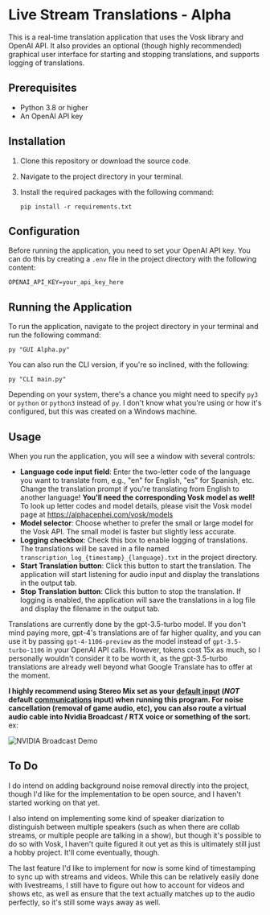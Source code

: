 # Live Stream Translations - Alpha

This is a real-time translation application that uses the Vosk library and OpenAI API. It also provides an optional (though highly recommended) graphical user interface for starting and stopping translations, and supports logging of translations.

## Prerequisites

- Python 3.8 or higher
- An OpenAI API key

## Installation

1. Clone this repository or download the source code.
2. Navigate to the project directory in your terminal.
3. Install the required packages with the following command:

    ```
    pip install -r requirements.txt
    ```

## Configuration

Before running the application, you need to set your OpenAI API key. You can do this by creating a `.env` file in the project directory with the following content:
    
    OPENAI_API_KEY=your_api_key_here
   
## Running the Application

To run the application, navigate to the project directory in your terminal and run the following command:
    
    py "GUI Alpha.py"
    
You can also run the CLI version, if you're so inclined, with the following:


    py "CLI main.py"


Depending on your system, there's a chance you might need to specify `py3` or `python` or `python3` instead of `py`. I don't know what you're using or how it's configured, but this was created on a Windows machine. 

## Usage

When you run the application, you will see a window with several controls:

- **Language code input field**: Enter the two-letter code of the language you want to translate from, e.g., "en" for English, "es" for Spanish, etc. Change the translation prompt if you're translating from English to another language!
**You'll need the corresponding Vosk model as well!** To look up letter codes and model details, please visit the Vosk model page at https://alphacephei.com/vosk/models
- **Model selector**: Choose whether to prefer the small or large model for the Vosk API. The small model is faster but slightly less accurate.
- **Logging checkbox**: Check this box to enable logging of translations. The translations will be saved in a file named `transcription_log_{timestamp}_{language}.txt` in the project directory.
- **Start Translation button**: Click this button to start the translation. The application will start listening for audio input and display the translations in the output tab.
- **Stop Translation button**: Click this button to stop the translation. If logging is enabled, the application will save the translations in a log file and display the filename in the output tab.

Translations are currently done by the gpt-3.5-turbo model. If you don't mind paying more, gpt-4's translations are of far higher quality, and you can use it by passing `gpt-4-1106-preview` as the model instead of `gpt-3.5-turbo-1106` in your OpenAI API calls. However, tokens cost 15x as much, so I personally wouldn't consider it to be worth it, as the gpt-3.5-turbo translations are already well beyond what Google Translate has to offer at the moment. 

**I highly recommend using Stereo Mix set as your <u>default input</u> (*NOT* default <u>communications</u> input) when running this program. For noise cancellation (removal of game audio, etc), you can also route a virtual audio cable into Nvidia Broadcast / RTX voice or something of the sort.** 
ex: 

<img src="https://storage.googleapis.com/openscreenshot/2%2Fh%2F-/cXSuLW-h2.png" alt="NVIDIA Broadcast Demo"/>

## To Do

I do intend on adding background noise removal directly into the project, though I'd like for the implementation to be open source, and I haven't started working on that yet.

I also intend on implementing some kind of speaker diarization to distinguish between multiple speakers (such as when there are collab streams, or multiple people are talking in a show), but though it's possible to do so with Vosk, I haven't quite figured it out yet as this is ultimately still just a hobby project. It'll come eventually, though. 

The last feature I'd like to implement for now is some kind of timestamping to sync up with streams and videos. While this can be relatively easily done with livestreams, I still have to figure out how to account for videos and shows etc, as well as ensure that the text actually matches up to the audio perfectly, so it's still some ways away as well. 
